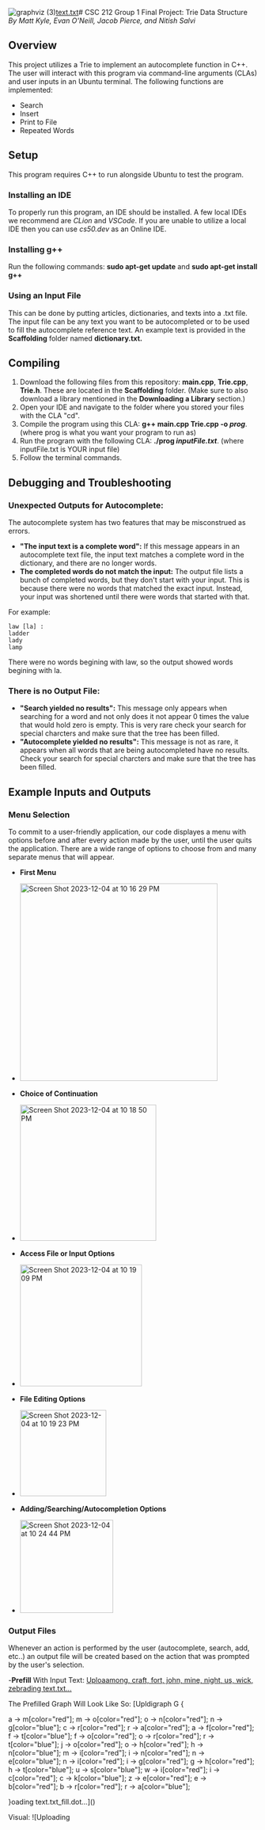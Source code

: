 ![graphviz (3)](https://github.com/matt8011/Term-Project/assets/123590351/bb9111e0-581c-44f5-8067-de3c4acc6c6b)[text.txt](https://github.com/matt8011/Term-Project/files/13554772/text.txt)# CSC 212 Group 1 Final Project: Trie Data Structure
*By Matt Kyle, Evan O'Neill, Jacob Pierce, and Nitish Salvi*

## Overview
This project utilizes a Trie to implement an autocomplete function in C++. The user will interact with this program via command-line arguments (CLAs) and user inputs in an Ubuntu terminal. The following functions are implemented:
- Search
- Insert
- Print to File
- Repeated Words
  
## Setup
This program requires C++ to run alongside Ubuntu to test the program. 
### Installing an IDE
To properly run this program, an IDE should be installed. A few local IDEs we recommend are *CLion* and *VSCode*. If you are unable to utilize a local IDE then you can use *cs50.dev* as an Online IDE.
### Installing g++
Run the following commands:
**sudo apt-get update** and
**sudo apt-get install g++**
### Using an Input File
This can be done by putting articles, dictionaries, and texts into a .txt file. The input file can be any text you want to be autocompleted or to be used to fill the autocomplete reference text. An example text is provided in the **Scaffolding** folder named **dictionary.txt.**

## Compiling
1. Download the following files from this repository: **main.cpp**, **Trie.cpp**, **Trie.h**. These are located in the **Scaffolding** folder. (Make sure to also download a library mentioned in the **Downloading a Library** section.)
2. Open your IDE and navigate to the folder where you stored your files with the CLA "cd".
3. Compile the program using this CLA: **g++ main.cpp Trie.cpp -o *prog***. (where prog is what you want your program to run as)
4. Run the program with the following CLA: **./prog *inputFile.txt***. (where inputFile.txt is YOUR input file)
5. Follow the terminal commands.
## Debugging and Troubleshooting
### Unexpected Outputs for Autocomplete:
The autocomplete system has two features that may be misconstrued as errors.
  - **"The input text is a complete word":** If this message appears in an autocomplete text file, the input text matches a complete word in the dictionary, and there are no longer words.
  - **The completed words do not match the input:** The output file lists a bunch of completed words, but they don't start with your input. This is because there were no words that matched the exact input. Instead, your input was shortened until there were words that started with that.

For example:

  	law [la] :
	ladder
	lady
	lamp
There were no words begining with law, so the output showed words begining with la.

### There is no Output File:

- **"Search yielded no results":** This message only appears when searching for a word and not only does it not appear 0 times the value that would hold zero is empty. This is very rare check your search for special charcters and make sure that the tree has been filled.
- **"Autocomplete yielded no results":** This message is not as rare, it appears when all words that are being autocompleted have no results. Check your search for special charcters and make sure that the tree has been filled.

## Example Inputs and Outputs

### Menu Selection

To commit to a user-friendly application, our code displayes a menu with options before and after every action made by the user, until the user quits the application. There are a wide range of options to choose from and many separate menus that will appear.

- **First Menu**
- <img width="399" alt="Screen Shot 2023-12-04 at 10 16 29 PM" src="https://github.com/matt8011/Term-Project/assets/123590351/95b46caf-34a3-4683-b3f4-569c0f87c31c">

- **Choice of Continuation**
- <img width="275" alt="Screen Shot 2023-12-04 at 10 18 50 PM" src="https://github.com/matt8011/Term-Project/assets/123590351/deec0517-8f37-409a-bebd-1ea2bc10b45b">

- **Access File or Input Options**
- <img width="246" alt="Screen Shot 2023-12-04 at 10 19 09 PM" src="https://github.com/matt8011/Term-Project/assets/123590351/05ad6b3b-3ae1-4f6e-8bd0-ad5009e23e60">

- **File Editing Options**
- <img width="174" alt="Screen Shot 2023-12-04 at 10 19 23 PM" src="https://github.com/matt8011/Term-Project/assets/123590351/693d5e40-a092-4641-9b72-f95d606680f6">

- **Adding/Searching/Autocompletion Options**
- <img width="188" alt="Screen Shot 2023-12-04 at 10 24 44 PM" src="https://github.com/matt8011/Term-Project/assets/123590351/58f8b2ff-3d81-4243-8ca2-7981bd5add89">

### Output Files

Whenever an action is performed by the user (autocomplete, search, add, etc..) an output file will be created based on the action that was prompted by the user's selection.

-**Prefill**
With Input Text:
[Uploaamong, craft, fort, john, mine, night, us, wick, zebrading text.txt…]()

The Prefilled Graph Will Look Like So:
[Upldigraph G {

a -> m[color="red"];
m -> o[color="red"];
o -> n[color="red"];
n -> g[color="blue"];
c -> r[color="red"];
r -> a[color="red"];
a -> f[color="red"];
f -> t[color="blue"];
f -> o[color="red"];
o -> r[color="red"];
r -> t[color="blue"];
j -> o[color="red"];
o -> h[color="red"];
h -> n[color="blue"];
m -> i[color="red"];
i -> n[color="red"];
n -> e[color="blue"];
n -> i[color="red"];
i -> g[color="red"];
g -> h[color="red"];
h -> t[color="blue"];
u -> s[color="blue"];
w -> i[color="red"];
i -> c[color="red"];
c -> k[color="blue"];
z -> e[color="red"];
e -> b[color="red"];
b -> r[color="red"];
r -> a[color="blue"];

}oading text.txt_fill.dot…]()

Visual:
![Uploading<?xml version="1.0" encoding="UTF-8" standalone="no"?><!DOCTYPE svg PUBLIC "-//W3C//DTD SVG 1.1//EN" "http://www.w3.org/Graphics/SVG/1.1/DTD/svg11.dtd"><!-- Generated by graphviz version 2.40.1 (20161225.0304)
 --><!-- Title: G Pages: 1 --><svg xmlns="http://www.w3.org/2000/svg" xmlns:xlink="http://www.w3.org/1999/xlink" width="398pt" height="548pt" viewBox="0.00 0.00 398.00 548.00">
<g id="graph0" class="graph" transform="scale(1 1) rotate(0) translate(4 544)">
<title>G</title>
<polygon fill="#ffffff" stroke="transparent" points="-4,4 -4,-544 394,-544 394,4 -4,4"/>
<!-- a -->
<g id="node1" class="node">
<title>a</title>
<ellipse fill="none" stroke="#000000" cx="98" cy="-522" rx="27" ry="18"/>
<text text-anchor="middle" x="98" y="-517.8" font-family="Times,serif" font-size="14.00" fill="#000000">a</text>
</g>
<!-- m -->
<g id="node2" class="node">
<title>m</title>
<ellipse fill="none" stroke="#000000" cx="187" cy="-450" rx="27" ry="18"/>
<text text-anchor="middle" x="187" y="-445.8" font-family="Times,serif" font-size="14.00" fill="#000000">m</text>
</g>
<!-- a&#45;&gt;m -->
<g id="edge1" class="edge">
<title>a-&gt;m</title>
<path fill="none" stroke="#ff0000" d="M115.5835,-507.7751C128.834,-497.0557 147.1845,-482.2103 161.9661,-470.2522"/>
<polygon fill="#ff0000" stroke="#ff0000" points="164.1827,-472.9609 169.7558,-463.9503 159.78,-467.5188 164.1827,-472.9609"/>
</g>
<!-- f -->
<g id="node8" class="node">
<title>f</title>
<ellipse fill="none" stroke="#000000" cx="259" cy="-450" rx="27" ry="18"/>
<text text-anchor="middle" x="259" y="-445.8" font-family="Times,serif" font-size="14.00" fill="#000000">f</text>
</g>
<!-- a&#45;&gt;f -->
<g id="edge7" class="edge">
<title>a-&gt;f</title>
<path fill="none" stroke="#ff0000" d="M121.2103,-512.4301C146.438,-501.9225 187.853,-484.363 223,-468 224.7579,-467.1816 226.5577,-466.3291 228.3697,-465.4595"/>
<polygon fill="#ff0000" stroke="#ff0000" points="229.9465,-468.5846 237.3932,-461.0482 226.8721,-462.2959 229.9465,-468.5846"/>
</g>
<!-- o -->
<g id="node3" class="node">
<title>o</title>
<ellipse fill="none" stroke="#000000" cx="187" cy="-378" rx="27" ry="18"/>
<text text-anchor="middle" x="187" y="-373.8" font-family="Times,serif" font-size="14.00" fill="#000000">o</text>
</g>
<!-- m&#45;&gt;o -->
<g id="edge2" class="edge">
<title>m-&gt;o</title>
<path fill="none" stroke="#ff0000" d="M187,-431.8314C187,-424.131 187,-414.9743 187,-406.4166"/>
<polygon fill="#ff0000" stroke="#ff0000" points="190.5001,-406.4132 187,-396.4133 183.5001,-406.4133 190.5001,-406.4132"/>
</g>
<!-- i -->
<g id="node12" class="node">
<title>i</title>
<ellipse fill="none" stroke="#000000" cx="259" cy="-234" rx="27" ry="18"/>
<text text-anchor="middle" x="259" y="-229.8" font-family="Times,serif" font-size="14.00" fill="#000000">i</text>
</g>
<!-- m&#45;&gt;i -->
<g id="edge15" class="edge">
<title>m-&gt;i</title>
<path fill="none" stroke="#ff0000" d="M205.1467,-436.1389C230.9233,-415.1717 277.0074,-372.6387 295,-324 300.5511,-308.9938 299.6365,-303.3135 295,-288 291.7339,-277.2127 285.5236,-266.6108 279.1687,-257.6963"/>
<polygon fill="#ff0000" stroke="#ff0000" points="281.9513,-255.5732 273.1229,-249.7156 276.3715,-259.8001 281.9513,-255.5732"/>
</g>
<!-- n -->
<g id="node4" class="node">
<title>n</title>
<ellipse fill="none" stroke="#000000" cx="187" cy="-306" rx="27" ry="18"/>
<text text-anchor="middle" x="187" y="-301.8" font-family="Times,serif" font-size="14.00" fill="#000000">n</text>
</g>
<!-- o&#45;&gt;n -->
<g id="edge3" class="edge">
<title>o-&gt;n</title>
<path fill="none" stroke="#ff0000" d="M187,-359.8314C187,-352.131 187,-342.9743 187,-334.4166"/>
<polygon fill="#ff0000" stroke="#ff0000" points="190.5001,-334.4132 187,-324.4133 183.5001,-334.4133 190.5001,-334.4132"/>
</g>
<!-- r -->
<g id="node7" class="node">
<title>r</title>
<ellipse fill="none" stroke="#000000" cx="84" cy="-90" rx="27" ry="18"/>
<text text-anchor="middle" x="84" y="-85.8" font-family="Times,serif" font-size="14.00" fill="#000000">r</text>
</g>
<!-- o&#45;&gt;r -->
<g id="edge10" class="edge">
<title>o-&gt;r</title>
<path fill="none" stroke="#ff0000" d="M160.8052,-373.5955C134.0023,-367.5417 93.7132,-353.7972 75,-324 34.3948,-259.3442 58.2074,-163.6238 73.7776,-117.2096"/>
<polygon fill="#ff0000" stroke="#ff0000" points="77.1547,-118.1544 77.1375,-107.5595 70.544,-115.8526 77.1547,-118.1544"/>
</g>
<!-- h -->
<g id="node11" class="node">
<title>h</title>
<ellipse fill="none" stroke="#000000" cx="221" cy="-90" rx="27" ry="18"/>
<text text-anchor="middle" x="221" y="-85.8" font-family="Times,serif" font-size="14.00" fill="#000000">h</text>
</g>
<!-- o&#45;&gt;h -->
<g id="edge13" class="edge">
<title>o-&gt;h</title>
<path fill="none" stroke="#ff0000" d="M212.8569,-371.8739C237.6625,-364.6371 274.3146,-350.1361 295,-324 335.8105,-272.4359 321.3934,-245.3183 329,-180 330.8508,-164.1074 337.4117,-157.6104 329,-144 329,-144 283.7813,-121.3906 251.8626,-105.4313"/>
<polygon fill="#ff0000" stroke="#ff0000" points="253.365,-102.2694 242.8554,-100.9277 250.2344,-108.5304 253.365,-102.2694"/>
</g>
<!-- g -->
<g id="node5" class="node">
<title>g</title>
<ellipse fill="none" stroke="#000000" cx="221" cy="-162" rx="27" ry="18"/>
<text text-anchor="middle" x="221" y="-157.8" font-family="Times,serif" font-size="14.00" fill="#000000">g</text>
</g>
<!-- n&#45;&gt;g -->
<g id="edge4" class="edge">
<title>n-&gt;g</title>
<path fill="none" stroke="#0000ff" d="M191.2374,-288.0535C197.0401,-263.4774 207.5179,-219.1008 214.3659,-190.0974"/>
<polygon fill="#0000ff" stroke="#0000ff" points="217.8176,-190.7094 216.7092,-180.1727 211.0049,-189.1008 217.8176,-190.7094"/>
</g>
<!-- n&#45;&gt;i -->
<g id="edge18" class="edge">
<title>n-&gt;i</title>
<path fill="none" stroke="#ff0000" d="M197.8984,-289.3008C207.2493,-278.8049 220.7437,-265.2014 232.7586,-254.1132"/>
<polygon fill="#ff0000" stroke="#ff0000" points="235.2934,-256.5406 240.3821,-247.2478 230.609,-251.339 235.2934,-256.5406"/>
</g>
<!-- e -->
<g id="node13" class="node">
<title>e</title>
<ellipse fill="none" stroke="#000000" cx="111" cy="-234" rx="27" ry="18"/>
<text text-anchor="middle" x="111" y="-229.8" font-family="Times,serif" font-size="14.00" fill="#000000">e</text>
</g>
<!-- n&#45;&gt;e -->
<g id="edge17" class="edge">
<title>n-&gt;e</title>
<path fill="none" stroke="#0000ff" d="M171.2528,-291.0816C160.553,-280.945 146.219,-267.3654 134.2163,-255.9944"/>
<polygon fill="#0000ff" stroke="#0000ff" points="136.3937,-253.236 126.7271,-248.8993 131.5795,-258.3177 136.3937,-253.236"/>
</g>
<!-- g&#45;&gt;h -->
<g id="edge20" class="edge">
<title>g-&gt;h</title>
<path fill="none" stroke="#ff0000" d="M221,-143.8314C221,-136.131 221,-126.9743 221,-118.4166"/>
<polygon fill="#ff0000" stroke="#ff0000" points="224.5001,-118.4132 221,-108.4133 217.5001,-118.4133 224.5001,-118.4132"/>
</g>
<!-- c -->
<g id="node6" class="node">
<title>c</title>
<ellipse fill="none" stroke="#000000" cx="293" cy="-162" rx="27" ry="18"/>
<text text-anchor="middle" x="293" y="-157.8" font-family="Times,serif" font-size="14.00" fill="#000000">c</text>
</g>
<!-- c&#45;&gt;r -->
<g id="edge5" class="edge">
<title>c-&gt;r</title>
<path fill="none" stroke="#ff0000" d="M271.5574,-150.5734C266.8275,-148.2523 261.7961,-145.9329 257,-144 210.3852,-125.2136 154.5892,-108.8477 119.2173,-99.1956"/>
<polygon fill="#ff0000" stroke="#ff0000" points="119.9345,-95.764 109.3679,-96.5377 118.1106,-102.5222 119.9345,-95.764"/>
</g>
<!-- k -->
<g id="node17" class="node">
<title>k</title>
<ellipse fill="none" stroke="#000000" cx="293" cy="-90" rx="27" ry="18"/>
<text text-anchor="middle" x="293" y="-85.8" font-family="Times,serif" font-size="14.00" fill="#000000">k</text>
</g>
<!-- c&#45;&gt;k -->
<g id="edge25" class="edge">
<title>c-&gt;k</title>
<path fill="none" stroke="#0000ff" d="M293,-143.8314C293,-136.131 293,-126.9743 293,-118.4166"/>
<polygon fill="#0000ff" stroke="#0000ff" points="296.5001,-118.4132 293,-108.4133 289.5001,-118.4133 296.5001,-118.4132"/>
</g>
<!-- r&#45;&gt;a -->
<g id="edge6" class="edge">
<title>r-&gt;a</title>
<path fill="none" stroke="#ff0000" d="M65.8989,-103.4802C40.8794,-127.6255 0,-180.7254 0,-234 0,-378 0,-378 0,-378 0,-429.0414 40.9609,-477.103 70.1164,-502.7368"/>
<polygon fill="#ff0000" stroke="#ff0000" points="68.0778,-505.5956 77.9829,-509.356 72.5847,-500.2395 68.0778,-505.5956"/>
</g>
<!-- r&#45;&gt;a -->
<g id="edge29" class="edge">
<title>r-&gt;a</title>
<path fill="none" stroke="#0000ff" d="M73.9659,-107.1234C55.0789,-132.6831 18,-183.2623 18,-234 18,-378 18,-378 18,-378 18,-426.208 54.5396,-471.7579 78.4259,-498.264"/>
<polygon fill="#0000ff" stroke="#0000ff" points="76.0448,-500.8465 85.3782,-505.8604 81.2087,-496.1205 76.0448,-500.8465"/>
</g>
<!-- t -->
<g id="node9" class="node">
<title>t</title>
<ellipse fill="none" stroke="#000000" cx="221" cy="-18" rx="27" ry="18"/>
<text text-anchor="middle" x="221" y="-13.8" font-family="Times,serif" font-size="14.00" fill="#000000">t</text>
</g>
<!-- r&#45;&gt;t -->
<g id="edge11" class="edge">
<title>r-&gt;t</title>
<path fill="none" stroke="#0000ff" d="M105.4063,-78.75C128.3289,-66.7031 164.8884,-47.4893 190.7466,-33.8996"/>
<polygon fill="#0000ff" stroke="#0000ff" points="192.5203,-36.9214 199.7441,-29.171 189.2638,-30.725 192.5203,-36.9214"/>
</g>
<!-- f&#45;&gt;o -->
<g id="edge9" class="edge">
<title>f-&gt;o</title>
<path fill="none" stroke="#ff0000" d="M243.7307,-434.7307C233.803,-424.803 220.6847,-411.6847 209.5637,-400.5637"/>
<polygon fill="#ff0000" stroke="#ff0000" points="211.7933,-397.8436 202.2473,-393.2473 206.8436,-402.7933 211.7933,-397.8436"/>
</g>
<!-- f&#45;&gt;t -->
<g id="edge8" class="edge">
<title>f-&gt;t</title>
<path fill="none" stroke="#0000ff" d="M280.632,-439.0258C317.8397,-418.4319 390,-370.2146 390,-306 390,-306 390,-306 390,-162 390,-91.8588 304.6159,-48.6765 255.2291,-29.5661"/>
<polygon fill="#0000ff" stroke="#0000ff" points="256.1666,-26.18 245.5741,-25.9581 253.7162,-32.7372 256.1666,-26.18"/>
</g>
<!-- j -->
<g id="node10" class="node">
<title>j</title>
<ellipse fill="none" stroke="#000000" cx="115" cy="-450" rx="27" ry="18"/>
<text text-anchor="middle" x="115" y="-445.8" font-family="Times,serif" font-size="14.00" fill="#000000">j</text>
</g>
<!-- j&#45;&gt;o -->
<g id="edge12" class="edge">
<title>j-&gt;o</title>
<path fill="none" stroke="#ff0000" d="M130.2693,-434.7307C140.197,-424.803 153.3153,-411.6847 164.4363,-400.5637"/>
<polygon fill="#ff0000" stroke="#ff0000" points="167.1564,-402.7933 171.7527,-393.2473 162.2067,-397.8436 167.1564,-402.7933"/>
</g>
<!-- h&#45;&gt;n -->
<g id="edge14" class="edge">
<title>h-&gt;n</title>
<path fill="none" stroke="#0000ff" d="M206.8771,-105.7156C198.7465,-115.8532 189.3099,-129.7653 185,-144 171.306,-189.2281 176.4476,-244.8657 181.6,-277.7697"/>
<polygon fill="#0000ff" stroke="#0000ff" points="178.2118,-278.7273 183.3206,-288.009 185.115,-277.5672 178.2118,-278.7273"/>
</g>
<!-- h&#45;&gt;t -->
<g id="edge21" class="edge">
<title>h-&gt;t</title>
<path fill="none" stroke="#0000ff" d="M221,-71.8314C221,-64.131 221,-54.9743 221,-46.4166"/>
<polygon fill="#0000ff" stroke="#0000ff" points="224.5001,-46.4132 221,-36.4133 217.5001,-46.4133 224.5001,-46.4132"/>
</g>
<!-- i&#45;&gt;n -->
<g id="edge16" class="edge">
<title>i-&gt;n</title>
<path fill="none" stroke="#ff0000" d="M248.1268,-250.6709C238.7655,-261.1813 225.2396,-274.8163 213.2047,-285.9207"/>
<polygon fill="#ff0000" stroke="#ff0000" points="210.6601,-283.5021 205.57,-292.7941 215.3437,-288.7044 210.6601,-283.5021"/>
</g>
<!-- i&#45;&gt;g -->
<g id="edge19" class="edge">
<title>i-&gt;g</title>
<path fill="none" stroke="#ff0000" d="M249.9945,-216.937C245.5172,-208.4537 240.0048,-198.0092 234.993,-188.513"/>
<polygon fill="#ff0000" stroke="#ff0000" points="237.9678,-186.6509 230.2048,-179.4407 231.7771,-189.9182 237.9678,-186.6509"/>
</g>
<!-- i&#45;&gt;c -->
<g id="edge24" class="edge">
<title>i-&gt;c</title>
<path fill="none" stroke="#ff0000" d="M267.2305,-216.5708C271.1979,-208.1691 276.0429,-197.9091 280.4567,-188.5623"/>
<polygon fill="#ff0000" stroke="#ff0000" points="283.7401,-189.8057 284.8453,-179.2687 277.4104,-186.8166 283.7401,-189.8057"/>
</g>
<!-- b -->
<g id="node19" class="node">
<title>b</title>
<ellipse fill="none" stroke="#000000" cx="111" cy="-162" rx="27" ry="18"/>
<text text-anchor="middle" x="111" y="-157.8" font-family="Times,serif" font-size="14.00" fill="#000000">b</text>
</g>
<!-- e&#45;&gt;b -->
<g id="edge27" class="edge">
<title>e-&gt;b</title>
<path fill="none" stroke="#ff0000" d="M111,-215.8314C111,-208.131 111,-198.9743 111,-190.4166"/>
<polygon fill="#ff0000" stroke="#ff0000" points="114.5001,-190.4132 111,-180.4133 107.5001,-190.4133 114.5001,-190.4132"/>
</g>
<!-- u -->
<g id="node14" class="node">
<title>u</title>
<ellipse fill="none" stroke="#000000" cx="331" cy="-522" rx="27" ry="18"/>
<text text-anchor="middle" x="331" y="-517.8" font-family="Times,serif" font-size="14.00" fill="#000000">u</text>
</g>
<!-- s -->
<g id="node15" class="node">
<title>s</title>
<ellipse fill="none" stroke="#000000" cx="331" cy="-450" rx="27" ry="18"/>
<text text-anchor="middle" x="331" y="-445.8" font-family="Times,serif" font-size="14.00" fill="#000000">s</text>
</g>
<!-- u&#45;&gt;s -->
<g id="edge22" class="edge">
<title>u-&gt;s</title>
<path fill="none" stroke="#0000ff" d="M331,-503.8314C331,-496.131 331,-486.9743 331,-478.4166"/>
<polygon fill="#0000ff" stroke="#0000ff" points="334.5001,-478.4132 331,-468.4133 327.5001,-478.4133 334.5001,-478.4132"/>
</g>
<!-- w -->
<g id="node16" class="node">
<title>w</title>
<ellipse fill="none" stroke="#000000" cx="259" cy="-306" rx="27" ry="18"/>
<text text-anchor="middle" x="259" y="-301.8" font-family="Times,serif" font-size="14.00" fill="#000000">w</text>
</g>
<!-- w&#45;&gt;i -->
<g id="edge23" class="edge">
<title>w-&gt;i</title>
<path fill="none" stroke="#ff0000" d="M259,-287.8314C259,-280.131 259,-270.9743 259,-262.4166"/>
<polygon fill="#ff0000" stroke="#ff0000" points="262.5001,-262.4132 259,-252.4133 255.5001,-262.4133 262.5001,-262.4132"/>
</g>
<!-- z -->
<g id="node18" class="node">
<title>z</title>
<ellipse fill="none" stroke="#000000" cx="111" cy="-306" rx="27" ry="18"/>
<text text-anchor="middle" x="111" y="-301.8" font-family="Times,serif" font-size="14.00" fill="#000000">z</text>
</g>
<!-- z&#45;&gt;e -->
<g id="edge26" class="edge">
<title>z-&gt;e</title>
<path fill="none" stroke="#ff0000" d="M111,-287.8314C111,-280.131 111,-270.9743 111,-262.4166"/>
<polygon fill="#ff0000" stroke="#ff0000" points="114.5001,-262.4132 111,-252.4133 107.5001,-262.4133 114.5001,-262.4132"/>
</g>
<!-- b&#45;&gt;r -->
<g id="edge28" class="edge">
<title>b-&gt;r</title>
<path fill="none" stroke="#ff0000" d="M104.3258,-144.2022C101.2524,-136.0064 97.5384,-126.1024 94.1305,-117.0145"/>
<polygon fill="#ff0000" stroke="#ff0000" points="97.3858,-115.7274 90.5974,-107.593 90.8315,-118.1853 97.3858,-115.7274"/>
</g>
</g>
</svg> graphviz (3).svg…]()


-**Search**
-**Autocomplete**

